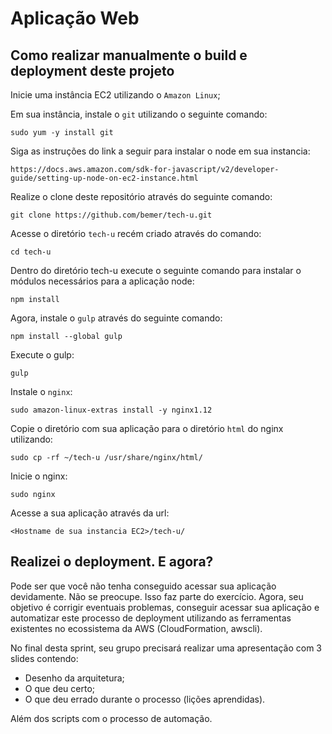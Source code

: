 # Aplicação Web

## Como realizar manualmente o build e deployment deste projeto

Inicie uma instância EC2 utilizando o `Amazon Linux`;

Em sua instância, instale o `git` utilizando o seguinte comando:

    sudo yum -y install git

Siga as instruções do link a seguir para instalar o node em sua instancia:

    https://docs.aws.amazon.com/sdk-for-javascript/v2/developer-guide/setting-up-node-on-ec2-instance.html

Realize o clone deste repositório através do seguinte comando:

    git clone https://github.com/bemer/tech-u.git

Acesse o diretório `tech-u` recém criado através do comando:

    cd tech-u

Dentro do diretório tech-u execute o seguinte comando para instalar o módulos necessários para a aplicação node:

    npm install

Agora, instale o `gulp` através do seguinte comando:

    npm install --global gulp

Execute o gulp:

    gulp

Instale o `nginx`:

    sudo amazon-linux-extras install -y nginx1.12

Copie o diretório com sua aplicação para o diretório `html` do nginx utilizando:

    sudo cp -rf ~/tech-u /usr/share/nginx/html/

Inicie o nginx:

    sudo nginx

Acesse a sua aplicação através da url:

    <Hostname de sua instancia EC2>/tech-u/


## Realizei o deployment. E agora?

Pode ser que você não tenha conseguido acessar sua aplicação devidamente. Não se preocupe. Isso faz parte do exercício. Agora, seu objetivo é corrigir eventuais problemas, conseguir acessar sua aplicação e automatizar este processo de deployment utilizando as ferramentas existentes no ecossistema da AWS (CloudFormation, awscli).

No final desta sprint, seu grupo precisará realizar uma apresentação com 3 slides contendo:

* Desenho da arquitetura;
* O que deu certo;
* O que deu errado durante o processo (lições aprendidas).

Além dos scripts com o processo de automação.

